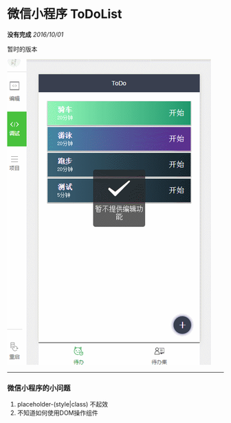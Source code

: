 # 微信小程序 ToDoList

**没有完成** *2016/10/01*

暂时的版本 

<img alt="效果图" height="711" width="474" src="images/wxscx.gif" />

---

### 微信小程序的小问题

1. placeholder-(style|class) 不起效
2. 不知道如何使用DOM操作组件